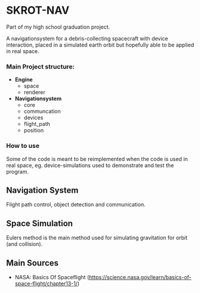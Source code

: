 # SKROT-NAV

Part of my high school graduation project.

A navigationsystem for a debris-collecting spacecraft with device interaction, placed in a simulated earth orbit but hopefully able to be applied in real space.


### Main Project structure:
 - **Engine**
    -  space
    -  renderer
 - **Navigationsystem**
    -  core
    -  communcation
    -  devices
    -  flight_path
    -  position


### How to use
Some of the code is meant to be reimplemented when the code is used in real space, eg. device-simulations used to demonstrate and test the program.


## Navigation System

Flight path control, object detection and communication.


## Space Simulation

Eulers method is the main method used for simulating gravitation for orbit (and collision).

## Main Sources
 - NASA: Basics Of Spaceflight (https://science.nasa.gov/learn/basics-of-space-flight/chapter13-1/)
 
 